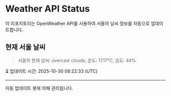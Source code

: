 
# Weather API Status

이 리포지토리는 OpenWeather API를 사용하여 서울의 날씨 정보를 자동으로 업데이트합니다.

## 현재 서울 날씨
> 서울의 현재 날씨: overcast clouds, 온도: 17.17°C, 습도: 44%

⏳ 업데이트 시간: 2025-10-30 08:22:33 (UTC)

---
자동 업데이트 봇에 의해 관리됩니다.
